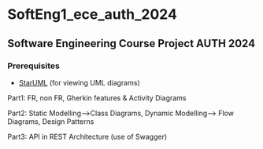 # SoftEng1_ece_auth_2024

## Software Engineering Course Project AUTH 2024

### Prerequisites
- [StarUML](https://staruml.io/) (for viewing UML diagrams)

  
Part1: FR, non FR, Gherkin features & Activity Diagrams

Part2: Static Modelling-->Class Diagrams, Dynamic Modelling--> Flow Diagrams, Design Patterns

Part3: API in REST Architecture (use of Swagger)



